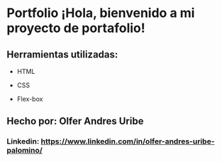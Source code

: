# Portfolio ¡Hola, bienvenido a mi proyecto de portafolio!

## Herramientas utilizadas:

* HTML

* CSS

* Flex-box

## Hecho por: Olfer Andres Uribe 

### Linkedin: https://www.linkedin.com/in/olfer-andres-uribe-palomino/
